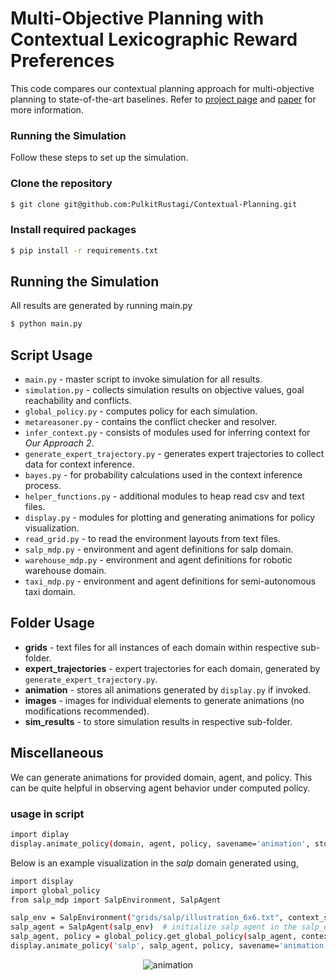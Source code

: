 # Multi-Objective Planning with Contextual Lexicographic Reward Preferences
This code compares our contextual planning approach for multi-objective planning to state-of-the-art baselines. Refer to [project page](https://pulkitrustagi.github.io/contextual-planning-project/) and [paper](https://pulkitrustagi.github.io/contextual-planning-project/) for more information.

### Running the Simulation
Follow these steps to set up the simulation.
### Clone the repository
```bash
$ git clone git@github.com:PulkitRustagi/Contextual-Planning.git
```
### Install required packages
```bash
$ pip install -r requirements.txt
```

## Running the Simulation
All results are generated by running main.py
```bash
$ python main.py
```

## Script Usage
- `main.py` - master script to invoke simulation for all results.
- `simulation.py` - collects simulation results on objective values, goal reachability and conflicts. 
- `global_policy.py` - computes policy for each simulation.
- `metareasoner.py` - contains the conflict checker and resolver.
- `infer_context.py` - consists of modules used for inferring context for *Our Approach 2*.
- `generate_expert_trajectory.py` - generates expert trajectories to collect data for context inference.
- `bayes.py` - for probability calculations used in the context inference process.
- `helper_functions.py` - additional modules to heap read csv and text files.
- `display.py` - modules for plotting and generating animations for policy visualization.
- `read_grid.py` - to read the environment layouts from text files.
- `salp_mdp.py` - environment and agent definitions for salp domain.
- `warehouse_mdp.py` - environment and agent definitions for robotic warehouse domain.
- `taxi_mdp.py` - environment and agent definitions for semi-autonomous taxi domain.

## Folder Usage
- **grids** - text files for all instances of each domain within respective sub-folder.
- **expert_trajectories** - expert trajectories for each domain, generated by `generate_expert_trajectory.py`.
- **animation** -  stores all animations generated by `display.py` if invoked.
- **images** -  images for individual elements to generate animations (no modifications recommended).
- **sim_results** -  to store simulation results in respective sub-folder.

## Miscellaneous
We can generate animations for provided domain, agent, and policy. This can be quite helpful in observing agent behavior under computed policy.
### usage in script
```bash
import diplay
display.animate_policy(domain, agent, policy, savename='animation', stochastic_transition=True)
```
Below is an example visualization in the *salp* domain generated using,
```bash
import display
import global_policy
from salp_mdp import SalpEnvironment, SalpAgent

salp_env = SalpEnvironment("grids/salp/illustration_6x6.txt", context_sim=0)  # for 'Task Only' baseline
salp_agent = SalpAgent(salp_env)  # initialize salp agent in the salp_env environment
salp_agent, policy = global_policy.get_global_policy(salp_agent, context_sim=0)  # compute policy for context_sim = 0 (task only) 
display.animate_policy('salp', salp_agent, policy, savename='animation', stochastic_transition=True)
```
<p align="center">
  <img src="https://github.com/user-attachments/assets/884aa270-c60d-4833-a494-102dd2355cc6" alt="animation" />
</p>
